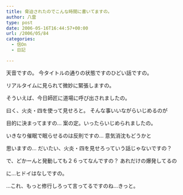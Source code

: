 ```yaml
---
title: 脅迫されたのでこんな時間に書いてますの。
author: 八雲
type: post
date: 2006-05-16T16:44:57+00:00
url: /2006/05/84
categories:
  - 信On
  - 日記

---
```

天音ですの。 今タイトルの通りの状態ですのひどい話ですの。
  
リアルタイムに見られて微妙に緊張しますの。

そういえば、今日師匠に道場に呼び出されましたの。
  
曰く、火炎・四を使って見せろと。 そんな事いいながらいじめるのが
  
目的に決まってますの… 案の定。いったらいじめられましたの。
  
いきなり催眠で眠らせるのは反則ですの… 意気消沈もどうかと
  
思いますの… だいたい、火炎・四を見せろっていう話じゃないですの？
  
で、どかーんと発動しても２６ってなんですの？ あれだけの爆発してるの
  
に…ヒドイはなしですの。
  
…これ、もっと修行しろって言ってるですのね…きっと。